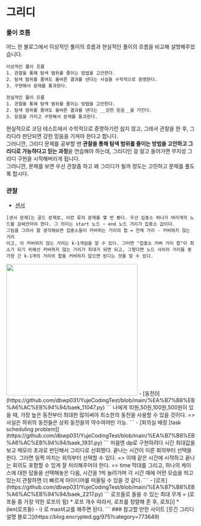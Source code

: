 # 그리디
### 풀이 흐름
어느 한 블로그에서 이상적인 풀이의 흐름과 현실적인 풀이의 흐름을 비교해 설명해주었습니다.
```
이상적인 풀이 흐름
1. 관찰을 통해 탐색 범위를 줄이는 방법을 고안한다.
2. 탐색 범위를 줄여도 올바른 결과를 낸다는 사실을 수학적으로 증명한다.
3. 구현해서 문제를 통과한다.
```
```
현실적인 풀이 흐름
1. 관찰을 통해 탐색 범위를 줄이는 방법을 고안한다.
2. 탐색 범위를 줄여도 올바른 결과를 낸다는 __강한 믿음__을 가진다.
3. 믿음을 가지고 구현해서 문제를 통과한다.
```
현실적으로 코딩 테스트에서 수학적으로 증명하기란 쉽지 않고, 그래서 관찰을 한 후, 그리디라 판단되면 강한 믿음을 가져야 한다고 합니다.  
그러니깐, 그리디 문제를 공부할 땐 **관찰을 통해 탐색 범위를 줄이는 방법을 고안하고 그리디로 가능하다고 믿는 과정**을 연습해야 하는데, 그리디인 걸 알고 들어가면 무지성 그리디 구현을 시작해버리게 됩니다.  
그러니깐, 문제를 보면 우선 관찰좀 하고 왜 그리디가 될까 정도는 고민하고 문제를 풀도록 합시다.

### 관찰
- [센서](https://github.com/dbwp031/YujeCodingTest/blob/main/%EA%B7%B8%EB%A6%AC%EB%94%94/baek_2212.py)
```
[센서 문제]는 골드 문제로, 이런 류의 문제를 몇 번 봤다. 우선 집중소 하나가 여러개의 노드를 감싸안아야 한다. 그 의미는 start 노드 ~ end 노드 거리가 집중소 값이다.  
그림을 그려서 잘 생각해보면 집중소들이 커버하는 거리의 합 = 전체 거리 - 커버하지 않는 거리
이고, 이 커버하지 않는 거리는 k-1개임을 알 수 있다. 그러면 "집중소 커버 거리 합"이 최소가 되기 위해선 커버하지 않는 거리가 최대가 되면 되고, 그렇다면 노드 사이의 거리들 중
가장 긴 k-1개의 거리의 합을 커버하지 않으면 된다는 것을 알 수 있다. 
```
<img src="https://user-images.githubusercontent.com/65337423/169979414-93067b24-6373-4952-8336-cf0b85d4640d.jpg" width="350" height="350">
- [동전0](https://github.com/dbwp031/YujeCodingTest/blob/main/%EA%B7%B8%EB%A6%AC%EB%94%94/baek_11047.py)
```
나에게 10원,50원,100원,500원이 있을 때, 가장 높은 동전부터 최대한 많이써야 최소한의 동전을 사용할 수 있을 것이다.
=> 사실은 하위의 동전들은 상위 동전을의 약수여야만 가능.
```
- [회의실 배정 [task scheduling problem]](https://github.com/dbwp031/YujeCodingTest/blob/main/%EA%B7%B8%EB%A6%AC%EB%94%94/baek_1931.py)
```
처음엔 dp로 구현하려다 시간 최대값을 보고 메모리 초과로 판단해서 그리디로 선회했다.
끝나는 시간이 이른 회의부터 선택을 한다. 그러면 일찍 마치는 회의부터 선택할 수 있다.
=> 이때 같은 시간에 시작하고 끝나는 회의도 포함할 수 있게 잘 처리해주어야 한다.
=> time 막대를 그리고, 하나의 케이스에 대한 답들을 선택해놓은 다음, 시간을 1씩 늘려가며 각 
시간 때에 어떤 모습을 띄고 있는지 관찰하면 더 빠르게 아이디어를 떠올릴 수 있을 것 같다.
```
- [로프](https://github.com/dbwp031/YujeCodingTest/blob/main/%EA%B7%B8%EB%A6%AC%EB%94%94/baek_2217.py)
```
로프들로 들을 수 있는 최대 무게 = (로프들 중 가장 약한 로프의 힘) * 로프 개수
따라서, 로프를 정렬해 준 후, 로프[i] * (len(로프들) - i) 로 max비교를 해주면 된다.
```
### 참고할 만한 사이트
[웃긴 그리디 설명 블로그](https://blog.encrypted.gg/975?category=773649)
